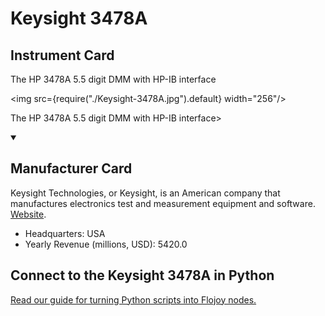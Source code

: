 
# Keysight 3478A

## Instrument Card

<div className="flex">

<div>

The HP 3478A 5.5 digit DMM with HP-IB interface

</div>

<img src={require("./Keysight-3478A.jpg").default} width="256"/>

</div>

The HP 3478A 5.5 digit DMM with HP-IB interface>

<details open>
<summary><h2>Manufacturer Card</h2></summary>

Keysight Technologies, or Keysight, is an American company that manufactures electronics test and measurement equipment and software. <a href="https://www.keysight.com/us/en/home.html">Website</a>.

<ul>
  <li>Headquarters: USA</li>
  <li>Yearly Revenue (millions, USD): 5420.0</li>
</ul>
</details>

## Connect to the Keysight 3478A in Python

[Read our guide for turning Python scripts into Flojoy nodes.](https://docs.flojoy.ai/custom-nodes/creating-custom-node/)


